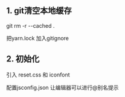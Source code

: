 ## 1. git清空本地缓存
git rm -r --cached .

把yarn.lock  加入gitignore

## 2. 初始化

引入 reset.css 和 iconfont

配置jsconfig.json  让编辑器可以进行@别名提示